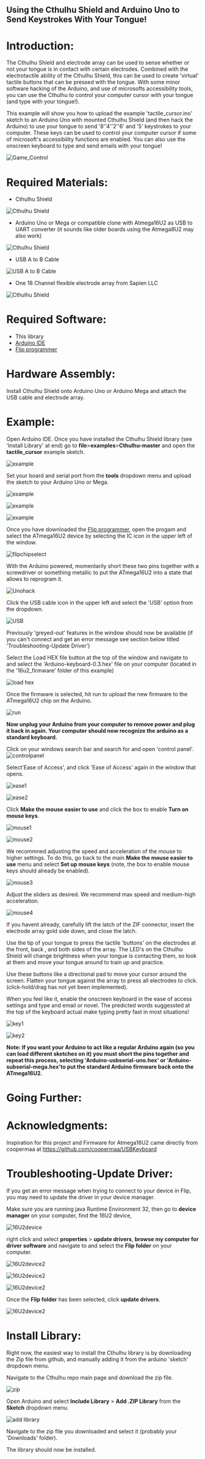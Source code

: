 ## Using the Cthulhu Shield and Arduino Uno to Send Keystrokes With Your Tongue!

# Introduction:

The Cthulhu Shield and electrode array can be used to sense whether or not your tongue is in contact with certain electrodes. Combined with the electrotactile ability of the Cthulhu Shield, this can be used to create 'virtual' tactile buttons that can be pressed with the tongue. With some minor software hacking of the Arduino, and use of microsofts accessibility tools, you can use the Cthulhu to control your computer cursor with your tongue (and type with your tongue!).

This example will show you how to upload the example 'tactile_cursor.ino' sketch to an Arduino Uno with mounted Cthulhu Shield (and then hack the Arduino) to  use your tongue to send '8''4''2''6' and '5' keystrokes to your computer. These keys can be used to control your computer cursor if some of microsoft's accessibility functions are enabled. You can also use the onscreen keyboard to type and send emails with your tongue!

![Game_Control](https://github.com/SapienLLCdev/Cthulhu/blob/master/jpgs/bw_tongue_mouse.gif?raw=true)

# Required Materials:

* Cthulhu Shield

![Cthulhu Shield](https://github.com/SapienLLCdev/Cthulhu/blob/master/jpgs/cthulhusmall.jpg?raw=true)
* Arduino Uno or Mega or compatible clone with Atmega16U2 as USB to UART converter (it sounds like older boards using the Atmega8U2 may also work)

![Cthulhu Shield](https://github.com/SapienLLCdev/Cthulhu/blob/master/jpgs/unosmall.jpg?raw=true)
* USB A to B Cable

![USB A to B Cable](https://github.com/SapienLLCdev/Cthulhu/blob/master/jpgs/usbsmall.jpg?raw=true)

* One 18 Channel flexible electrode array from Sapien LLC

![Cthulhu Shield](https://github.com/SapienLLCdev/Cthulhu/blob/master/jpgs/ribbonsmall.jpg?raw=true)

# Required Software:
* This library
* [Arduino IDE](https://www.arduino.cc/en/Main/Software)
* [Flip programmer](https://www.microchip.com/developmenttools/ProductDetails/flip)


# Hardware Assembly:
Install Cthulhu Shield onto Arduino Uno or Arduino Mega and attach the USB cable and electrode array. 

# Example:
Open Arduino IDE. Once you have installed the Cthulhu Shield library (see 'Install Library' at end) go to **file**>**examples**>**Cthulhu-master** and open the **tactile_cursor** example sketch.

![example](https://github.com/SapienLLCdev/Cthulhu/blob/master/jpgs/arduino_tactile_cursor_example.jpg?raw=true)

Set your board and serial port from the **tools** dropdown menu and upload the sketch to your Arduino Uno or Mega.

![example](https://github.com/SapienLLCdev/Cthulhu/blob/master/jpgs/arduino_brdselect_uno.jpg?raw=true)

![example](https://github.com/SapienLLCdev/Cthulhu/blob/master/jpgs/arduino_comselect.jpg?raw=true)

![example](https://github.com/SapienLLCdev/Cthulhu/blob/master/jpgs/arduino_upload.jpg?raw=true)



Once you have downloaded the [Flip programmer](https://www.microchip.com/developmenttools/ProductDetails/flip), open the progam and select the ATmega16U2 device by selecting the IC icon in the upper left of the window. 

![flipchipselect](https://github.com/SapienLLCdev/Cthulhu/blob/master/jpgs/flipchipselect.jpg?raw=true)

With the Arduino powered, momentarily short these two pins together with a screwdriver or something metallic to put the ATmega16U2 into a state that allows to reprogram it.

![Unohack](https://github.com/SapienLLCdev/Cthulhu/blob/master/jpgs/unokeyboardhack.jpg?raw=true)

Click the USB cable icon in the upper left and select the 'USB' option from the dropdown. 

![USB](https://github.com/SapienLLCdev/Cthulhu/blob/master/jpgs/select_USB.jpg?raw=true)

Previously 'greyed-out' features in the window should now be available (if you can't connect and get an error message see section below titled 'Troubleshooting-Update Driver')

Select the Load HEX file button at the top of the window and navigate to and select the 'Arduino-keyboard-0.3.hex' file on your computer (located in the '16u2_firmware' folder of this example)

![load hex](https://github.com/SapienLLCdev/Cthulhu/blob/master/jpgs/firmwareselect.jpg?raw=true)

Once the firmware is selected, hit run to upload the new firmware to the ATmega16U2 chip on the Arduino.

![run](https://github.com/SapienLLCdev/Cthulhu/blob/master/jpgs/uploadfirmware.jpg?raw=true)

**Now unplug your Arduino from your computer to remove power and plug it back in again. Your computer should now recognize the arduino as a standard keyboard.**

Click on your windows search bar and search for and open 'control panel'.
![controlpanel](https://github.com/SapienLLCdev/Cthulhu/blob/master/jpgs/control_panel.jpg?raw=true)

Select'Ease of Access', and click 'Ease of Access' again in the window that opens.

![ease1](https://github.com/SapienLLCdev/Cthulhu/blob/master/jpgs/control_panel2.jpg?raw=true)

![ease2](https://github.com/SapienLLCdev/Cthulhu/blob/master/jpgs/easeofaccess1.jpg?raw=true)

Click **Make the mouse easier to use** and click the box to enable **Turn on mouse keys**.

![mouse1](https://github.com/SapienLLCdev/Cthulhu/blob/master/jpgs/access_mouse_select.jpg?raw=true)

![mouse2](https://github.com/SapienLLCdev/Cthulhu/blob/master/jpgs/turnonmousekeys.jpg?raw=true)

We recommned adjusting the speed and acceleration of the mouse to higher settings. To do this, go back to the main **Make the mouse easier to use** menu and select **Set up mouse keys** (note, the box to enable mouse keys should already be enabled).

![mouse3](https://github.com/SapienLLCdev/Cthulhu/blob/master/jpgs/setupmousekeysselect.jpg?raw=true)

Adjust the sliders as desired. We recommend max speed and medium-high acceleration.


![mouse4](https://github.com/SapienLLCdev/Cthulhu/blob/master/jpgs/speedcontrol.jpg?raw=true)

If you havent already, carefully lift the latch of the ZIF connector, insert the electrode array gold side down, and close the latch. 

Use the tip of your tongue to press the tactile 'buttons' on the electrodes at the front, back , and both sides of the array. The LED's on the Cthulhu Shield will change brightness when your tongue is contacting them, so look at them and move your tongue around to train up and practice. 

Use these buttons like a directional pad to move your cursor around the screen. Flatten your tongue against the array to press all electrodes to click. (click-hold/drag has not yet been implemented).

When you feel like it, enable the onscreen keyboard in the ease of access settings and type and email or novel. The predicted words suggessted at the top of the keyboard actual make typing pretty fast in most situations!

![key1](https://github.com/SapienLLCdev/Cthulhu/blob/master/jpgs/without_mouse_keyboard_select.jpg?raw=true)

![key2](https://github.com/SapienLLCdev/Cthulhu/blob/master/jpgs/onscreenkeyboard.jpg?raw=true)

**Note: If you want your Arduino to act like a regular Arduino again (so you can load different sketches on it) you must short the pins together and repeat this process, selecting 'Arduino-usbserial-uno.hex' or 'Arduino-subserial-mega.hex'to put the standard Arduino firmware back onto the ATmega16U2.**



# Going Further:



# Acknowledgments: 
Inspiration for this project and Firmware for Atmega16U2 came directly from coopermaa at https://github.com/coopermaa/USBKeyboard










# Troubleshooting-Update Driver:
If you get an error message when trying to connect to your device in Flip, you may need to update the driver in your device manager. 

Make sure you are running java Runtime Environment 32, then go to **device manager** on your computer, find the 16U2 device, 

![16U2device](https://github.com/SapienLLCdev/Cthulhu/blob/master/jpgs/driverupdate1.jpg?raw=true)

right click and select **properties** > **update drivers**, **browse my computer for driver software** and navigate to and select the **Flip folder** on your computer. 

![16U2device2](https://github.com/SapienLLCdev/Cthulhu/blob/master/jpgs/driverupdate2.jpg?raw=true)

![16U2device2](https://github.com/SapienLLCdev/Cthulhu/blob/master/jpgs/driverupdate3.jpg?raw=true)

![16U2device2](https://github.com/SapienLLCdev/Cthulhu/blob/master/jpgs/driverupdate4.jpg?raw=true)

Once the **Flip folder** has been selected, click **update drivers**.

![16U2device2](https://github.com/SapienLLCdev/Cthulhu/blob/master/jpgs/driverupdate5.jpg?raw=true)


# Install Library:

Right now, the easiest way to install the Cthulhu library is by downloading the Zip file from github, and manually adding it from the arduino 'sketch' dropdown menu.

Navigate to the Cthulhu repo main page and download the zip file.

![zip](https://github.com/SapienLLCdev/Cthulhu/blob/master/jpgs/download_zip.jpg?raw=true)

Open Arduino and select **Include Library** > **Add .ZIP Library** from the **Sketch** dropdown menu.

![add library](https://github.com/SapienLLCdev/Cthulhu/blob/master/jpgs/arduino_add_zip_library.jpg?raw=true)

Navigate to the zip file you downloaded and select it (probably your 'Downloads' folder). 

The library should now be installed. 
